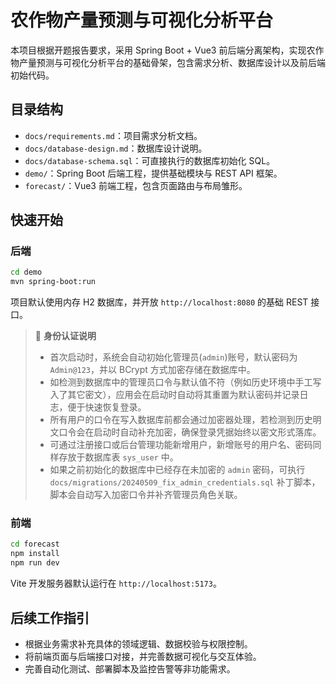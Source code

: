 # 农作物产量预测与可视化分析平台

本项目根据开题报告要求，采用 Spring Boot + Vue3 前后端分离架构，实现农作物产量预测与可视化分析平台的基础骨架，包含需求分析、数据库设计以及前后端初始代码。

## 目录结构

- `docs/requirements.md`：项目需求分析文档。
- `docs/database-design.md`：数据库设计说明。
- `docs/database-schema.sql`：可直接执行的数据库初始化 SQL。
- `demo/`：Spring Boot 后端工程，提供基础模块与 REST API 框架。
- `forecast/`：Vue3 前端工程，包含页面路由与布局雏形。

## 快速开始

### 后端

```bash
cd demo
mvn spring-boot:run
```

项目默认使用内存 H2 数据库，并开放 `http://localhost:8080` 的基础 REST 接口。

> 🔐 **身份认证说明**
>
> - 首次启动时，系统会自动初始化管理员(`admin`)账号，默认密码为 `Admin@123`，并以 BCrypt 方式加密存储在数据库中。
> - 如检测到数据库中的管理员口令与默认值不符（例如历史环境中手工写入了其它密文），应用会在启动时自动将其重置为默认密码并记录日志，便于快速恢复登录。
> - 所有用户的口令在写入数据库前都会通过加密器处理，若检测到历史明文口令会在启动时自动补充加密，确保登录凭据始终以密文形式落库。
> - 可通过注册接口或后台管理功能新增用户，新增账号的用户名、密码同样存放于数据库表 `sys_user` 中。
> - 如果之前初始化的数据库中已经存在未加密的 `admin` 密码，可执行 `docs/migrations/20240509_fix_admin_credentials.sql` 补丁脚本，脚本会自动写入加密口令并补齐管理员角色关联。

### 前端

```bash
cd forecast
npm install
npm run dev
```

Vite 开发服务器默认运行在 `http://localhost:5173`。

## 后续工作指引

- 根据业务需求补充具体的领域逻辑、数据校验与权限控制。
- 将前端页面与后端接口对接，并完善数据可视化与交互体验。
- 完善自动化测试、部署脚本及监控告警等非功能需求。

